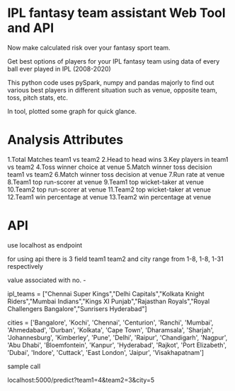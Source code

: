 # IPL fantasy team assistant Web Tool and API

Now make calculated risk over your fantasy sport team.

Get best options of players for your IPL fantasy team using data of every ball ever played in IPL (2008-2020)

This python code uses pySpark, numpy and pandas majorly to find out various best players in different situation such as venue, opposite team, toss, pitch stats, etc.

In tool, plotted some graph for quick glance.

# Analysis Attributes
1.Total Matches team1 vs team2
2.Head to head wins
3.Key players in team1 vs team2
4.Toss winner choice at venue
5.Match winner toss decision team1 vs team2
6.Match winner toss decision at venue
7.Run rate at venue
8.Team1 top run-scorer at venue
9.Team1 top wicket-taker at venue
10.Team2 top run-scorer at venue
11.Team2 top wicket-taker at venue
12.Team1 win percentage at venue
13.Team2 win percentage at venue


# API
use localhost as endpoint

for using api there is 3 field team1 team2 and city range from 1-8, 1-8, 1-31 respectively

value associated with no. -

ipl_teams = ["Chennai Super Kings","Delhi Capitals","Kolkata Knight Riders","Mumbai Indians","Kings XI Punjab","Rajasthan Royals","Royal Challengers Bangalore","Sunrisers Hyderabad"]

cities = ['Bangalore', 'Kochi', 'Chennai', 'Centurion', 'Ranchi', 'Mumbai', 'Ahmedabad', 'Durban', 'Kolkata', 'Cape Town', 'Dharamsala', 'Sharjah', 'Johannesburg', 'Kimberley', 'Pune', 'Delhi', 'Raipur', 'Chandigarh', 'Nagpur', 'Abu Dhabi', 'Bloemfontein', 'Kanpur', 'Hyderabad', 'Rajkot', 'Port Elizabeth', 'Dubai', 'Indore', 'Cuttack', 'East London', 'Jaipur', 'Visakhapatnam']

sample call

localhost:5000/predict?team1=4&team2=3&city=5
